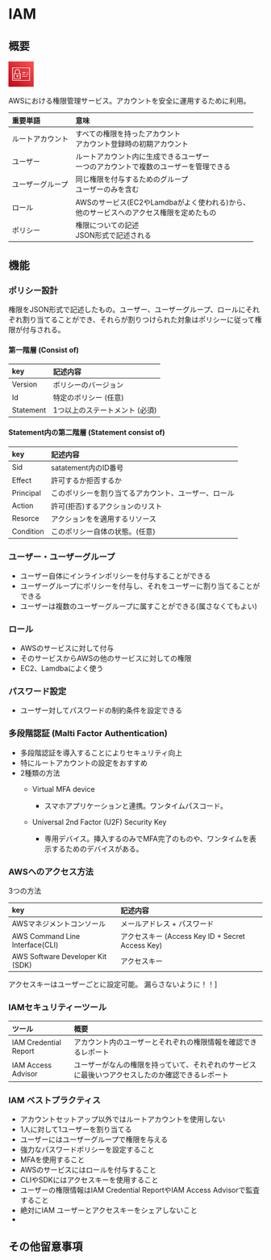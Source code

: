 # IAM
## 概要

<img src="img/IAM_icon.png" width="50">

AWSにおける権限管理サービス。アカウントを安全に運用するために利用。

| 重要単語 | 意味 | 
|:-----------|:------------|
| ルートアカウント| すべての権限を持ったアカウント <br>アカウント登録時の初期アカウント  |
|ユーザー|ルートアカウント内に生成できるユーザー <br> 一つのアカウントで複数のユーザーを管理できる|
|ユーザーグループ|同じ権限を付与するためのグループ <br>ユーザーのみを含む|
|ロール|AWSのサービス(EC2やLamdbaがよく使われる)から、<br>他のサービスへのアクセス権限を定めたもの|
|ポリシー|権限についての記述 <br> JSON形式で記述される |


## 機能
### ポリシー設計
権限をJSON形式で記述したもの。ユーザー、ユーザーグループ、ロールにそれぞれ割り当てることができ、それらが割りつけられた対象はポリシーに従って権限が付与される。

#### 第一階層 (Consist of)
| key | 記述内容 | 
|:-----|:------|
| Version | ポリシーのバージョン |
| Id | 特定のポリシー (任意) |
| Statement | 1つ以上のステートメント (必須) |

#### Statement内の第二階層  (Statement consist of)

| key | 記述内容 | 
|:-----|:------|
| Sid | satatement内のID番号 |
| Effect | 許可するか拒否するか |
| Principal | このポリシーを割り当てるアカウント、ユーザー、ロール |
| Action | 許可(拒否)するアクションのリスト |
| Resorce | アクションをを適用するリソース|
| Condition | このポリシー自体の状態。(任意) |
 


### ユーザー・ユーザーグループ
- ユーザー自体にインラインポリシーを付与することができる
- ユーザーグループにポリシーを付与し、それをユーザーに割り当てることができる
- ユーザーは複数のユーザーグループに属すことができる(属さなくてもよい)


### ロール
- AWSのサービスに対して付与
- そのサービスからAWSの他のサービスに対しての権限
- EC2、Lamdbaによく使う

### パスワード設定
- ユーザー対してパスワードの制約条件を設定できる

### 多段階認証 (Malti Factor Authentication)
- 多段階認証を導入することによりセキュリティ向上
- 特にルートアカウントの設定をおすすめ
- 2種類の方法
  - Virtual MFA device
    - スマホアプリケーションと連携。ワンタイムパスコード。
  
  - Universal 2nd Factor (U2F) Security Key
    - 専用デバイス。挿入するのみでMFA完了のものや、ワンタイムを表示するためのデバイスがある。
     
### AWSへのアクセス方法
3つの方法

| key | 記述内容 | 
|:-----|:------|
| AWSマネジメントコンソール | メールアドレス + パスワード|
| AWS Command Line Interface(CLI) | アクセスキー (Access Key ID + Secret Access Key)|
| AWS Software Developer Kit (SDK) | アクセスキー |


アクセスキーはユーザーごとに設定可能。
漏らさないように！！]

### IAMセキュリティーツール

| ツール | 概要 | 
|:-----|:------|
| IAM Credential Report | アカウント内のユーザーとそれぞれの権限情報を確認できるレポート |
| IAM Access Advisor | ユーザーがなんの権限を持っていて、それぞれのサービスに最後いつアクセスしたのか確認できるレポート |

### IAM ベストプラクティス
- アカウントセットアップ以外ではルートアカウントを使用しない
- 1人に対して1ユーザーを割り当てる
- ユーザーにはユーザーグループで権限を与える
- 強力なパスワードポリシーを設定すること
- MFAを使用すること
- AWSのサービスにはロールを付与すること
- CLIやSDKにはアクセスキーを使用すること
- ユーザーの権限情報はIAM Credential ReportやIAM Access Advisorで監査すること
- 絶対にIAM ユーザーとアクセスキーをシェアしないこと
- 
## その他留意事項